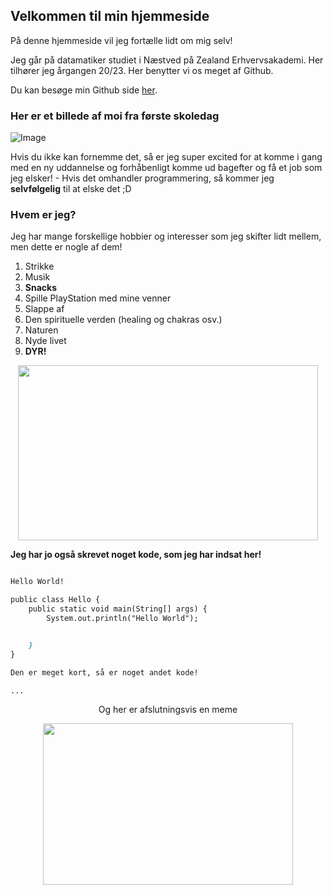 ## Velkommen til min hjemmeside

På denne hjemmeside vil jeg fortælle lidt om mig selv! 

Jeg går på datamatiker studiet i Næstved på Zealand Erhvervsakademi. Her tilhører jeg årgangen 20/23. Her benytter vi os meget af Github.

Du kan besøge min Github side [her](https://github.com/ellamusen).

### Her er et billede af moi fra første skoledag


![Image](https://scontent-cph2-1.xx.fbcdn.net/v/t1.15752-9/p1080x2048/118765186_737007996849119_3398789400409241586_n.jpg?_nc_cat=111&_nc_sid=b96e70&_nc_ohc=P8xKNlrJO5sAX83VR3o&_nc_ht=scontent-cph2-1.xx&tp=6&oh=52288b8832558a4891cc0c5dd2c3d9bb&oe=5F7E443E)


Hvis du ikke kan fornemme det, så er jeg super excited for at komme i gang med en ny uddannelse og forhåbenligt komme ud bagefter og få et job som jeg elsker! - Hvis det omhandler programmering, så kommer jeg **selvfølgelig** til at elske det ;D



### Hvem er jeg?

Jeg har mange forskellige hobbier og interesser som jeg skifter lidt mellem, men dette er nogle af dem!

1. Strikke
2. Musik
3. **Snacks** 
4. Spille PlayStation med mine venner 
5. Slappe af
6. Den spirituelle verden (healing og chakras osv.)
7. Naturen 
8. Nyde livet 
9. **DYR!**

<p align="center">
  <img width="480" height="280" src="https://media0.giphy.com/media/MDJ9IbxxvDUQM/giphy.gif?cid=ecf05e47ec3355500761a51fe234ed795d1b1b64a8c8f346&rid=giphy.gif">
</p>

 
 **Jeg har jo også skrevet noget kode, som jeg har indsat her!**
 
```markdown

Hello World!

public class Hello {
    public static void main(String[] args) {
        System.out.println("Hello World");


    }
}

Den er meget kort, så er noget andet kode! 

...

```
<p align="center">
Og her er afslutningsvis en meme
</p>

 <p align="center">
    <img width="400" height="257.5" src="https://encrypted-tbn0.gstatic.com/images?q=tbn%3AANd9GcTr-MCD1LiiaxC22iGJSEzVach-6D3uKqL3iQ&usqp=CAU">
 </p>


